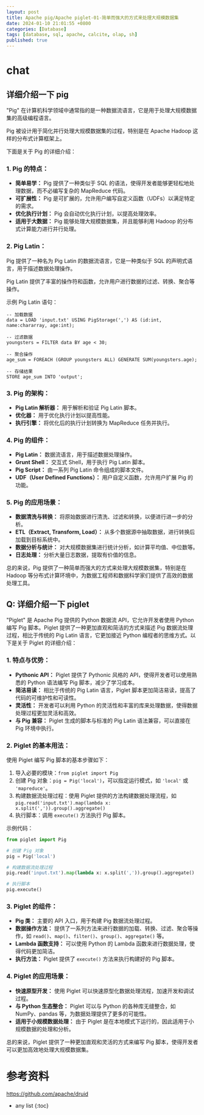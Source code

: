 ```yaml
---
layout: post
title: Apache pig/Apache piglet-01-简单而强大的方式来处理大规模数据集
date: 2024-01-10 21:01:55 +0800
categories: [Database]
tags: [database, sql, apache, calcite, olap, sh]
published: true
---
```


# chat

## 详细介绍一下 pig

"Pig" 在计算机科学领域中通常指的是一种数据流语言，它是用于处理大规模数据集的高级编程语言。

Pig 被设计用于简化并行处理大规模数据集的过程，特别是在 Apache Hadoop 这样的分布式计算框架上。

下面是关于 Pig 的详细介绍：

### 1. Pig 的特点：
- **简单易学：** Pig 提供了一种类似于 SQL 的语法，使得开发者能够更轻松地处理数据，而不必编写复杂的 MapReduce 代码。
- **可扩展性：** Pig 是可扩展的，允许用户编写自定义函数（UDFs）以满足特定的需求。
- **优化执行计划：** Pig 会自动优化执行计划，以提高处理效率。
- **适用于大数据：** Pig 能够处理大规模数据集，并且能够利用 Hadoop 的分布式计算能力进行并行处理。

### 2. Pig Latin：

Pig 提供了一种名为 Pig Latin 的数据流语言，它是一种类似于 SQL 的声明式语言，用于描述数据处理操作。

Pig Latin 提供了丰富的操作符和函数，允许用户进行数据的过滤、转换、聚合等操作。

示例 Pig Latin 语句：

```pig
-- 加载数据
data = LOAD 'input.txt' USING PigStorage(',') AS (id:int, name:chararray, age:int);

-- 过滤数据
youngsters = FILTER data BY age < 30;

-- 聚合操作
age_sum = FOREACH (GROUP youngsters ALL) GENERATE SUM(youngsters.age);

-- 存储结果
STORE age_sum INTO 'output';
```

### 3. Pig 的架构：
- **Pig Latin 解析器：** 用于解析和验证 Pig Latin 脚本。
- **优化器：** 用于优化执行计划以提高性能。
- **执行引擎：** 将优化后的执行计划转换为 MapReduce 任务并执行。

### 4. Pig 的组件：
- **Pig Latin：** 数据流语言，用于描述数据处理操作。
- **Grunt Shell：** 交互式 Shell，用于执行 Pig Latin 脚本。
- **Pig Script：** 由一系列 Pig Latin 命令组成的脚本文件。
- **UDF（User Defined Functions）：** 用户自定义函数，允许用户扩展 Pig 的功能。

### 5. Pig 的应用场景：
- **数据清洗与转换：** 将原始数据进行清洗、过滤和转换，以便进行进一步的分析。
- **ETL（Extract, Transform, Load）：** 从多个数据源中抽取数据，进行转换后加载到目标系统中。
- **数据分析与统计：** 对大规模数据集进行统计分析，如计算平均值、中位数等。
- **日志处理：** 分析大量日志数据，提取有价值的信息。

总的来说，Pig 提供了一种简单而强大的方式来处理大规模数据集，特别是在 Hadoop 等分布式计算环境中，为数据工程师和数据科学家们提供了高效的数据处理工具。

## Q: 详细介绍一下 piglet

"Piglet" 是 Apache Pig 提供的 Python 数据流 API，它允许开发者使用 Python 编写 Pig 脚本。Piglet 提供了一种更加直观和简洁的方式来描述 Pig 数据流处理过程，相比于传统的 Pig Latin 语言，它更加接近 Python 编程者的思维方式。以下是关于 Piglet 的详细介绍：

### 1. 特点与优势：
- **Pythonic API：** Piglet 提供了 Pythonic 风格的 API，使得开发者可以使用熟悉的 Python 语法编写 Pig 脚本，减少了学习成本。
- **简洁易读：** 相比于传统的 Pig Latin 语言，Piglet 脚本更加简洁易读，提高了代码的可维护性和可读性。
- **灵活性：** 开发者可以利用 Python 的灵活性和丰富的库来处理数据，使得数据处理过程更加灵活和高效。
- **与 Pig 兼容：** Piglet 生成的脚本与标准的 Pig Latin 语法兼容，可以直接在 Pig 环境中执行。

### 2. Piglet 的基本用法：
使用 Piglet 编写 Pig 脚本的基本步骤如下：
1. 导入必要的模块：`from piglet import Pig`
2. 创建 Pig 对象：`pig = Pig('local')`，可以指定运行模式，如 `'local'` 或 `'mapreduce'`。
3. 构建数据流处理过程：使用 Piglet 提供的方法构建数据处理流程，如 `pig.read('input.txt').map(lambda x: x.split(',')).group().aggregate()`
4. 执行脚本：调用 `execute()` 方法执行 Pig 脚本。

示例代码：
```python
from piglet import Pig

# 创建 Pig 对象
pig = Pig('local')

# 构建数据流处理过程
pig.read('input.txt').map(lambda x: x.split(',')).group().aggregate()

# 执行脚本
pig.execute()
```

### 3. Piglet 的组件：
- **Pig 类：** 主要的 API 入口，用于构建 Pig 数据流处理过程。
- **数据操作方法：** 提供了一系列方法来进行数据的加载、转换、过滤、聚合等操作，如 `read()`、`map()`、`filter()`、`group()`、`aggregate()` 等。
- **Lambda 函数支持：** 可以使用 Python 的 Lambda 函数来进行数据处理，使得代码更加简洁。
- **执行方法：** Piglet 提供了 `execute()` 方法来执行构建好的 Pig 脚本。

### 4. Piglet 的应用场景：
- **快速原型开发：** 使用 Piglet 可以快速原型化数据处理流程，加速开发和调试过程。
- **与 Python 生态整合：** Piglet 可以与 Python 的各种库无缝整合，如 NumPy、pandas 等，为数据处理提供了更多的可能性。
- **适用于小规模数据处理：** 由于 Piglet 是在本地模式下运行的，因此适用于小规模数据的处理和分析。

总的来说，Piglet 提供了一种更加直观和灵活的方式来编写 Pig 脚本，使得开发者可以更加高效地处理大规模数据集。

# 参考资料

https://github.com/apache/druid

* any list
{:toc}